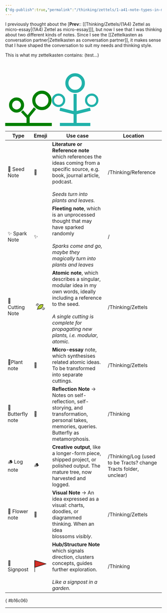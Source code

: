 ```yaml
---
{"dg-publish":true,"permalink":"/thinking/zettels/1-a41-note-types-in-my-zettelkasten/","noteIcon":"","created":"2025-08-01T15:01","updated":"2025-08-02T20:12"}
---
```


I previously thought about the [**Prev**:: [[Thinking/Zettels/(1A4) Zettel as micro-essay\|(1A4) Zettel as micro-essay]]], but now I see that I was thinking about two different kinds of notes. Since I see the [[Zettelkasten as conversation partner\|Zettelkasten as conversation partner]], it makes sense that I have shaped the conversation to suit my needs and thinking style. 

This is what my zettelkasten contains: (test...)

<?xml version="1.0" encoding="UTF-8"?><svg width="150" height="205" version="1.1" viewBox="0 0 39.688 54.24" xmlns="http://www.w3.org/2000/svg"> <g transform="translate(-69.7 -93.956)" fill="none" stroke="#008000">  <path d="m69.7 146.87h39.688" stroke-width="2.6458"/>  <g transform="translate(-.36252)">   <path d="m89.544 146.87v-6.794" stroke-width="2.6458"/>   <path d="m88.77 141.34 6.6272-8.1886" stroke-width="2.3347"/>   <path d="m89.919 141.46-5.5766-5.8386" stroke-width="2.3102"/>  </g>  <circle cx="100.95" cy="126.47" r="6.9136" stroke-width="2.6458"/>  <circle cx="79.351" cy="130.4" r="5.0854" stroke-width="2.6458"/> </g></svg><?xml version="1.0" encoding="UTF-8"?><!-- Created with Inkscape (http://www.inkscape.org/) --><svg width="150" height="205" version="1.1" viewBox="0 0 39.688 54.24" xmlns="http://www.w3.org/2000/svg"> <g transform="translate(0 -.8262)" fill="none" stroke="#20b2aa">  <circle cx="33.971" cy="33.263" r="4.79" stroke-width="1.8521"/>  <circle cx="5.716" cy="33.263" r="4.79" stroke-width="1.8521"/>  <g stroke-width="2.6458">   <path d="m6.8958 53.743h25.896"/>   <path d="m19.844 53.743v-25.896"/>   <circle cx="19.844" cy="18.683" r="7.0212"/>   <path d="m6.8958 40.795 12.948 3.237 12.948-3.237"/>  </g> </g></svg>

| Type              | Emoji             | Use case                                                                                                                                                                                                       | Location                                                         |
| ----------------- | ----------------- | -------------------------------------------------------------------------------------------------------------------------------------------------------------------------------------------------------------- | ---------------------------------------------------------------- |
| 🌱 Seed Note      | 🌱                | **Literature or Reference note** which references the ideas coming from a specific source, e.g. book, journal article, podcast. <br><br>_Seeds turn into plants and leaves._                                   | /Thinking/Reference                                              |
| ✨ Spark Note      | ✨                 | **Fleeting note**, which is an unprocessed thought that may have sparked randomly<br><br>_Sparks come and go, maybe they magically turn into plants and leaves_                                                | /                                                                |
| 🍃 Cutting Note   | <svg id="emoji" viewBox="0 0 72 72" xmlns="http://www.w3.org/2000/svg">  <g id="color">    <path fill="#b1cc33" d="M28.919,27.91c8.1523-6.8285,20.7734-4.925,20.7734-4.925S49.0929,35.8214,41.0678,42.44s-20.7734,4.9249-20.7734,4.9249S20.7668,34.738,28.919,27.91Z"/>  </g>  <g id="line">    <path fill="none" stroke="#000" stroke-linecap="round" stroke-linejoin="round" stroke-width="2" d="M29.63,27.91c8.1523-6.8285,20.7734-4.925,20.7734-4.925S49.804,35.8214,41.7789,42.44s-20.7734,4.9249-20.7734,4.9249S21.4778,34.738,29.63,27.91Z"/>    <path fill="none" stroke="#000" stroke-linecap="round" stroke-linejoin="round" stroke-width="2" d="M54.0855,38.5427a10.2458,10.2458,0,0,1-1.58,4.7407,11.317,11.317,0,0,1-7.901,4.7406"/>    <path fill="none" stroke="#000" stroke-linecap="round" stroke-linejoin="round" stroke-width="2" d="M58.8261,41.7031a10.2451,10.2451,0,0,1-1.58,4.7407,11.3173,11.3173,0,0,1-7.9011,4.7406"/>    <path fill="none" stroke="#000" stroke-linecap="round" stroke-linejoin="round" stroke-width="2" d="M17.7406,30.6417a10.2455,10.2455,0,0,1,1.58-4.7407A11.3173,11.3173,0,0,1,27.2219,21.16"/>    <path fill="none" stroke="#000" stroke-linecap="round" stroke-linejoin="round" stroke-width="2" d="M13,27.4813a10.2451,10.2451,0,0,1,1.58-4.7407A11.3173,11.3173,0,0,1,22.4813,18"/>    <line x1="18" x2="20.901" y1="50" y2="47.024" fill="none" stroke="#000" stroke-linecap="round" stroke-linejoin="round" stroke-width="2"/>  </g></svg>  | **Atomic note**, which describes a singular, modular idea in my own words, ideally including a reference to the seed. <br><br>_A single cutting is complete for propagating new plants, i.e. modular, atomic._ | /Thinking/Zettels                                                |
| 🌿Plant note      | 🌿                | **Micro-essay** note, which synthesises related atomic ideas. To be transformed into separate cuttings.                                                                                                        | /Thinking/Zettels                                                |
| 🦋 Butterfly note | 🦋                | **Reflection Note** → Notes on self-reflection, self-storying, and transformation, personal takes, memories, queries. Butterfly as metamorphosis.                                                              | /Thinking                                                        |
| 🪵 Log note       | 🪵                | **Creative output**, like a longer-form piece, shipped project, or polished output. The mature tree, now harvested and logged.                                                                                 | /Thinking/Log (used to be Tracts? change Tracts folder, unclear) |
| 🌸 Flower note    | 🌸                | **Visual Note** → An idea expressed as a visual: charts, doodles, or diagrammed thinking. When an idea blossoms _visibly_.                                                                                     | /Thinking/Zettels                                                |
| 🚩Signpost        | <svg id="emoji" viewBox="0 0 72 72" xmlns="http://www.w3.org/2000/svg">  <g id="color">    <polygon fill="#d22f27" points="67 24 36 33.5 5 43 5 24 5 5 36 14.5 67 24"/>  </g>  <g id="line">    <g>      <polygon fill="none" stroke="#000" stroke-linecap="round" stroke-linejoin="round" stroke-width="2" points="67 24 36 33.5 5 43 5 24 5 5 36 14.5 67 24"/>      <line x1="5" x2="5" y1="5" y2="67" fill="none" stroke="#000" stroke-linecap="round" stroke-linejoin="round" stroke-width="2"/>    </g>  </g></svg> | **Hub/Structure Note** which signals direction, clusters concepts, guides further exploration. <br><br>_Like a signpost in a garden._                                                                          | /Thinking                                                        |
{ #b16c06}


---

